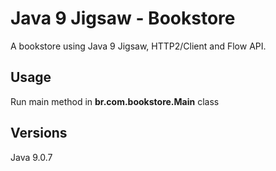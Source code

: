 # Java 9 Jigsaw - Bookstore
A bookstore using Java 9 Jigsaw, HTTP2/Client and Flow API.

## Usage
Run main method in **br.com.bookstore.Main** class

## Versions
Java 9.0.7


